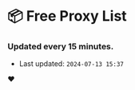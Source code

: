 # :package: Free Proxy List
### Updated every 15 minutes.

- Last updated: `2024-07-13 15:37`

:heart:
